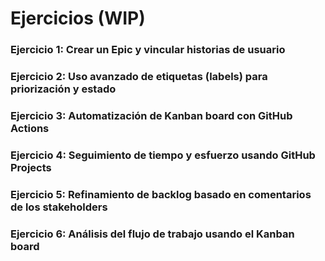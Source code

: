 # Ejercicios (WIP)

### Ejercicio 1: Crear un Epic y vincular historias de usuario

### Ejercicio 2: Uso avanzado de etiquetas (labels) para priorización y estado

### Ejercicio 3: Automatización de Kanban board con GitHub Actions

### Ejercicio 4: Seguimiento de tiempo y esfuerzo usando GitHub Projects

### Ejercicio 5: Refinamiento de backlog basado en comentarios de los stakeholders

### Ejercicio 6: Análisis del flujo de trabajo usando el Kanban board
